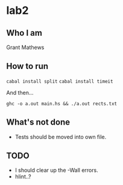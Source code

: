 # lab2

## Who I am

Grant Mathews

## How to run

`cabal install split` 
`cabal install timeit` 

And then...

`ghc -o a.out main.hs && ./a.out rects.txt`

## What's not done

* Tests should be moved into own file.

## TODO

* I should clear up the -Wall errors.
* hlint..?
